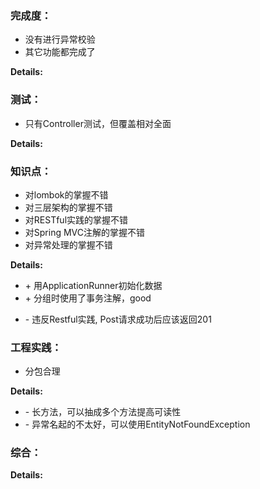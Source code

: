 ### 完成度：
* 没有进行异常校验
* 其它功能都完成了

__Details:__



### 测试：
* 只有Controller测试，但覆盖相对全面

__Details:__



### 知识点：
* 对lombok的掌握不错
* 对三层架构的掌握不错
* 对RESTful实践的掌握不错
* 对Spring MVC注解的掌握不错
* 对异常处理的掌握不错

__Details:__
+ \+ 用ApplicationRunner初始化数据
+ \+ 分组时使用了事务注解，good
- \- 违反Restful实践, Post请求成功后应该返回201

### 工程实践：
* 分包合理

__Details:__

- \- 长方法，可以抽成多个方法提高可读性
- \- 异常名起的不太好，可以使用EntityNotFoundException

### 综合：


__Details:__



